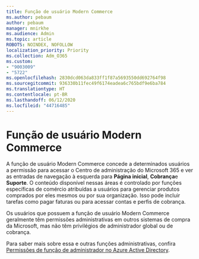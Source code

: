 ```yaml
---
title: Função de usuário Modern Commerce
ms.author: pebaum
author: pebaum
manager: mnirkhe
ms.audience: Admin
ms.topic: article
ROBOTS: NOINDEX, NOFOLLOW
localization_priority: Priority
ms.collection: Adm_O365
ms.custom:
- "9003009"
- "5722"
ms.openlocfilehash: 2830dcd063da833ff1f87a5693550dd692764f98
ms.sourcegitcommit: 936330b11fec49f6174eadea6c765bdf9e6ba784
ms.translationtype: HT
ms.contentlocale: pt-BR
ms.lasthandoff: 06/12/2020
ms.locfileid: "44716485"
---
```

# <a name="modern-commerce-user-role"></a>Função de usuário Modern Commerce

A função de usuário Modern Commerce concede a determinados usuários a permissão para acessar o Centro de administração do Microsoft 365 e ver as entradas de navegação à esquerda para **Página inicial**, **Cobrança**e **Suporte**. O conteúdo disponível nessas áreas é controlado por funções específicas de comércio atribuídas a usuários para gerenciar produtos comprados por eles mesmos ou por sua organização. Isso pode incluir tarefas como pagar faturas ou para acessar contas e perfis de cobrança.

Os usuários que possuem a função de usuário Modern Commerce geralmente têm permissões administrativas em outros sistemas de compra da Microsoft, mas não têm privilégios de administrador global ou de cobrança.

Para saber mais sobre essa e outras funções administrativas, confira [Permissões de função de administrador no Azure Active Directory](https://docs.microsoft.com/azure/active-directory/users-groups-roles/directory-assign-admin-roles#modern-commerce-administrator).
